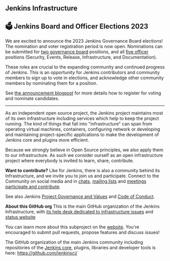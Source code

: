 ## Jenkins Infrastructure

## 🗳️ Jenkins Board and Officer Elections 2023
We are excited to announce the 2023 Jenkins Governance Board elections! The nomination and voter registration period is now open. Nominations can be submitted for [two governance board](https://www.jenkins.io/project/board) positions, and all [five officer](https://www.jenkins.io/project/team-leads/) positions (Security, Events, Release, Infrastructure, and Documentation).

These roles are crucial to the expanding community and continued progress of Jenkins. This is an opportunity for Jenkins contributors and community members to sign up to vote in elections, and acknowledge other community members by nominating them for a position.

See [the announcement blogpost](https://www.jenkins.io/blog/2023/09/18/board-officer-election-announcement/) for more details how to register for voting and nominate candidates.

---

As an independent open source project, the Jenkins project maintains most of its own infrastructure including services which help to keep the project running. The kind of things that fall into "infrastructure" can span from operating virtual machines, containers, configuring network or developing and maintaining project-specific applications to make the development of Jenkins core and plugins more efficient.

Because we strongly believe in Open Source principles, we also apply them to our infrastructure. As such we consider ourself as an open infrastructure project where everybody is invited to learn, share, contribute.

**Want to contribute?**
Like for Jenkins, there is also a community behind its Infrastructure, and we invite you to join us and participate.
Connect to the Community on social media and in [chats](https://www.jenkins.io/chat/#jenkins-infra/), [mailing lists](https://www.jenkins.io/mailing-lists/#infralists-jenkins-ci-org/) and [meetings](https://www.jenkins.io/projects/infrastructure/#meetings)
[participate and contribute](https://www.jenkins.io/projects/infrastructure/#contributing).

See also Jenkins [Project Governance and Values](https://www.jenkins.io/project/governance/) and [Code of Conduct](https://www.jenkins.io/project/conduct/).

**About this GitHub org**
This is the main GitHub organization of the Jenkins Infrastructure, with [its help desk dedicated to infrastructure issues](https://github.com/jenkins-infra/helpdesk) and [status website](https://status.jenkins.io/)

You can learn more about this subproject on the [website](https://www.jenkins.io/projects/infrastructure/). You're encouraged to submit pull requests, propose features and discuss issues!

The GitHub organization of the main Jenkins community including repositories of the [Jenkins core](https://github.com/jenkinsci/jenkins), plugins, libraries and developer tools is here:
https://github.com/jenkinsci/

